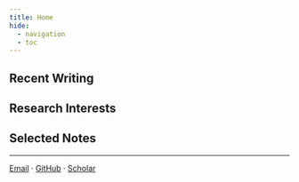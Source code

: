 ```yaml
---
title: Home
hide:
  - navigation
  - toc
---
```


## Recent Writing



## Research Interests



## Selected Notes


---

[Email](mailto:contact@brinedew.com) · [GitHub](https://github.com/brinedew) · [Scholar](https://scholar.google.com/citations?user=example)

<!-- Fix applied: dark mode styling and URL automation -->